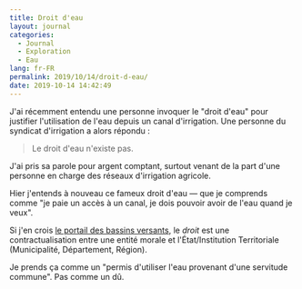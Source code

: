 ```yaml
---
title: Droit d'eau
layout: journal
categories:
  - Journal
  - Exploration
  - Eau
lang: fr-FR
permalink: 2019/10/14/droit-d-eau/
date: 2019-10-14 14:42:49
---
```


J'ai récemment entendu une personne invoquer le "droit d'eau" pour justifier l'utilisation de l'eau depuis un canal d'irrigation. Une personne du syndicat d'irrigation a alors répondu :

> Le droit d'eau n'existe pas.

J'ai pris sa parole pour argent comptant, surtout venant de la part d'une personne en charge des réseaux d'irrigation agricole.

Hier j'entends à nouveau ce fameux droit d'eau — que je comprends comme "je paie un accès à un canal, je dois pouvoir avoir de l'eau quand je veux".

Si j'en crois [le portail des bassins versants](https://portail-bassins-versants.fr/-Droit-d-eau-.html?lang=fr), le _droit_ est une contractualisation entre une entité morale et l'État/Institution Territoriale (Municipalité, Département, Région).

Je prends ça comme un "permis d'utiliser l'eau provenant d'une servitude commune". Pas comme un dû.